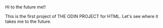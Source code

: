 Hi to the future me!!

This is the first project of THE ODIN PROJECT for HTML.
Let's see where it takes me to the future.